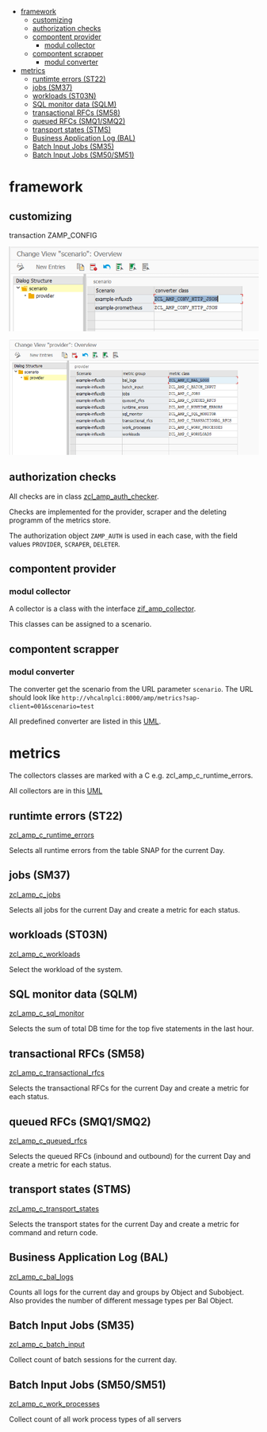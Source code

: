 - [framework](#framework)
  - [customizing](#customizing)
  - [authorization checks](#authorization-checks)
  - [compontent provider](#compontent-provider)
    - [modul collector](#modul-collector)
  - [compontent scrapper](#compontent-scrapper)
    - [modul converter](#modul-converter)
- [metrics](#metrics)
  - [runtimte errors (ST22)](#runtimte-errors-st22)
  - [jobs (SM37)](#jobs-sm37)
  - [workloads (ST03N)](#workloads-st03n)
  - [SQL monitor data (SQLM)](#sql-monitor-data-sqlm)
  - [transactional RFCs (SM58)](#transactional-rfcs-sm58)
  - [queued RFCs (SMQ1/SMQ2)](#queued-rfcs-smq1smq2)
  - [transport states (STMS)](#transport-states-stms)
  - [Business Application Log (BAL)](#business-application-log-bal)
  - [Batch Input Jobs (SM35)](#batch-input-jobs-sm35)
  - [Batch Input Jobs (SM50/SM51)](#batch-input-jobs-sm50sm51)
# framework

## customizing

transaction ZAMP_CONFIG

![customizing example provider](./img/customizing_example_scenario.png)

![ustomizing example provider](./img/customizing_example_provider.png)

## authorization checks

All checks are in class [zcl_amp_auth_checker](../src/zamp_collector/zcl_amp_auth_checker.clas.abap).

Checks are implemented for the provider, scraper and the deleting programm of the metrics store.

The authorization object `ZAMP_AUTH` is used in each case, with the field values `PROVIDER`, `SCRAPER`, `DELETER`.

## compontent provider

### modul collector

A collector is a class with the interface [zif_amp_collector](../src/zamp_collector/zif_amp_collector.intf.abap).

This classes can be assigned to a scenario.

## compontent scrapper

### modul converter

The converter get the scenario from the URL parameter `scenario`.
The URL should look like `http://vhcalnplci:8000/amp/metrics?sap-client=001&scenario=test`

All predefined converter are listed in this [UML](https://abaplint.app/rest/stats/abap-observability-tools/abap-metrics-provider/oo/ZIF_AMP_CONVERTER/uml).

# metrics

The collectors classes are marked with a C e.g. zcl_amp_c_runtime_errors.

All collectors are in this [UML](https://abaplint.app/rest/stats/abap-observability-tools/abap-metrics-provider/oo/ZIF_AMP_COLLECTOR/uml)

## runtimte errors (ST22)

[zcl_amp_c_runtime_errors](../src/zamp_collector/zcl_amp_c_runtime_errors.clas.abap)

Selects all runtime errors from the table SNAP for the current Day.

## jobs (SM37)

[zcl_amp_c_jobs](../src/zamp_collector/zcl_amp_c_jobs.clas.abap)

Selects all jobs for the current Day and create a metric for each status.

## workloads (ST03N)

[zcl_amp_c_workloads](../src/zamp_collector/zcl_amp_c_workloads.clas.abap)

Select the workload of the system.

## SQL monitor data (SQLM)

[zcl_amp_c_sql_monitor](../src/zamp_collector/zcl_amp_c_sql_monitor.clas.abap)

Selects the sum of total DB time for the top five statements in the last hour.

## transactional RFCs (SM58)

[zcl_amp_c_transactional_rfcs](../src/zamp_collector/zcl_amp_c_transactional_rfcs.clas.abap)

Selects the transactional RFCs for the current Day and create a metric for each status.

## queued RFCs (SMQ1/SMQ2)

[zcl_amp_c_queued_rfcs](../src/zamp_collector/zcl_amp_c_queued_rfcs.clas.abap)

Selects the queued RFCs (inbound and outbound) for the current Day and create a metric for each status.

## transport states (STMS)

[zcl_amp_c_transport_states](../src/zamp_collector/zcl_amp_c_transport_states.clas.abap)

Selects the transport states for the current Day and create a metric for command and return code.

## Business Application Log (BAL)

[zcl_amp_c_bal_logs](../src/zamp_collector/zcl_amp_c_bal_logs.clas.abap)

Counts all logs for the current day and groups by Object and Subobject. 
Also provides the number of different message types per Bal Object.

## Batch Input Jobs (SM35)

[zcl_amp_c_batch_input](../src/zamp_collector/zcl_amp_c_batch_input.clas.abap)

Collect count of batch sessions for the current day.

## Batch Input Jobs (SM50/SM51)

[zcl_amp_c_work_processes](../src/zamp_collector/zcl_amp_c_work_processes.clas.abap)

Collect count of all work process types of all servers
